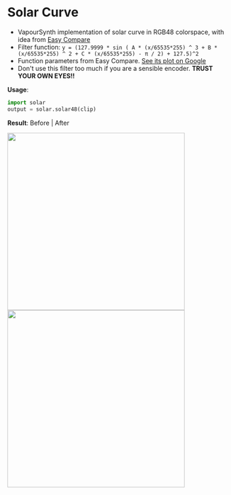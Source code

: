 # Solar Curve

* VapourSynth implementation of solar curve in RGB48 colorspace, with idea from [Easy Compare](https://greasyfork.org/en/scripts/397200-easy-compare)
* Filter function: `y = (127.9999 * sin ( A * (x/65535*255) ^ 3 + B * (x/65535*255) ^ 2 + C * (x/65535*255) - π / 2) + 127.5)^2`
* Function parameters from Easy Compare. [See its plot on Google](https://www.google.com/search?q=y%3D127.999*sin(0.00000198394*x%5E3%2B0.00076183231*x%5E2%2B0.2*x-3.14159%2F2)%2B127.5&pws=0&gl=us&gws_rd=cr)
* Don't use this filter too much if you are a sensible encoder. **TRUST YOUR OWN EYES!!**

**Usage**:

```python
import solar
output = solar.solar48(clip)
```

**Result**: Before | After

<img src="https://github.com/jack2game/solarcurve/raw/main/solar_0.png" width="400"> <img src="https://github.com/jack2game/solarcurve/raw/main/solar_1.png" width="400">
